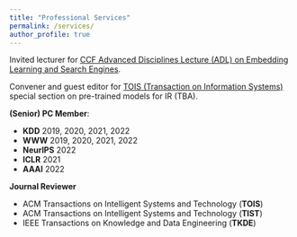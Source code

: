 ```yaml
---
title: "Professional Services"
permalink: /services/
author_profile: true
---
```


Invited lecturer for [CCF Advanced Disciplines Lecture (ADL) on Embedding Learning and Search Engines](https://www.ccf.org.cn/Focus/2022-09-30/775088.shtml). 

Convener and guest editor for [TOIS (Transaction on Information Systems)](https://dl.acm.org/journal/tois/calls-for-papers) special section on pre-trained models for IR (TBA).

**(Senior) PC Member**:
* **KDD**  2019, 2020, 2021, 2022
* **WWW**  2019, 2020, 2021, 2022
* **NeurIPS**  2022
* **ICLR**  2021
* **AAAI** 2022

**Journal Reviewer**
* ACM Transactions on Intelligent Systems and Technology (**TOIS**)
* ACM Transactions on Intelligent Systems and Technology (**TIST**) 
* IEEE Transactions on Knowledge and Data Engineering (**TKDE**)
